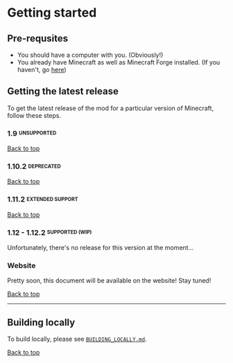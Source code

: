 <a name="top"></a>
# Getting started
## Pre-requsites
* You should have a computer with you. (Obviously!)
* You already have Minecraft as well as Minecraft Forge installed. (If you haven't, go [here][forge])

## Getting the latest release
To get the latest release of the mod for a particular version of Minecraft, follow these steps.
### 1.9 <sup><sub>UNSUPPORTED</sub></sup>

[Back to top](#top)
### 1.10.2 <sup><sub>DEPRECATED</sub></sup>

[Back to top](#top)
### 1.11.2 <sup><sub>EXTENDED SUPPORT</sub></sup>

[Back to top](#top)
### 1.12 - 1.12.2 <sup><sub>SUPPORTED (WIP)</sub></sup>
Unfortunately, there's no release for this version at the moment...

### Website
Pretty soon, this document will be available on the website! Stay tuned!

[Back to top](#top)

---

## Building locally
To build locally, please see [`BUILDING_LOCALLY.md`](BUILD_LOCALLY.md).

[Back to top](#top)

<!-- Links -->
[forge]: https://files.minecraftforge.net